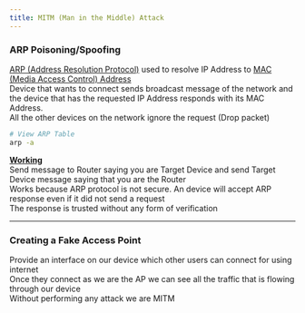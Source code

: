 ```yaml
---
title: MITM (Man in the Middle) Attack
---
```


### ARP Poisoning/Spoofing

[ARP (Address Resolution Protocol)](../../computer-networks/layer-wise-concepts/data-link-layer-concepts/address-resolution-protocol-arp.md) used to resolve IP Address to [MAC (Media Access Control) Address](../../computer-networks/layer-wise-concepts/data-link-layer-concepts/mac-media-access-control-address.md)  
Device that wants to connect sends broadcast message of the network and the device that has the requested IP Address responds with its MAC Address.  
All the other devices on the network ignore the request (Drop packet)

````bash
# View ARP Table
arp -a
````

**<u>Working</u>**  
Send message to Router saying you are Target Device and send Target Device message saying that you are the Router  
Works because ARP protocol is not secure. An device will accept ARP response even if it did not send a request  
The response is trusted without any form of verification

---

### Creating a Fake Access Point

Provide an interface on our device which other users can connect for using internet  
Once they connect as we are the AP we can see all the traffic that is flowing through our device  
Without performing any attack we are MITM